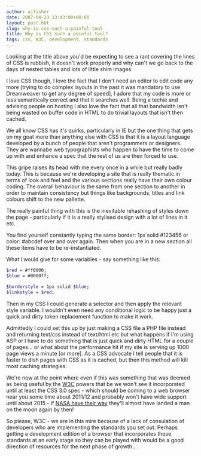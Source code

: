 ```yaml
---
author: ajfisher
date: 2007-04-23 13:43:00+00:00
layout: post.hbt
slug: why-is-css-such-a-painful-tool
title: Why is CSS such a painful tool?
tags: css, W3C, development, standards
---
```


Looking at the title above you'd be expecting to see a rant covering the lines of CSS is rubbish, it doesn't work properly and why can't we go back to the days of nested tables and lots of little shim images.

I love CSS though, I love the fact that I don't need an editor to edit code any more [trying to do complex layouts in the past it was mandatory to use Dreamweaver to get any degree of speed], I adore that my code is more or less semantically correct and that it searches well. Being a techie and advising people on hosting I also love the fact that all that bandwidth isn't being wasted on buffer code in HTML to do trivial layouts that isn't then cached.

We all know CSS has it's quirks, particularly in IE but the one thing that gets on my goat more than anything else with CSS is that it is a layout language developed by a bunch of people that aren't programmers or designers. They are wannabe web typographists who happen to have the time to come up with and enhance a spec that the rest of us are then forced to use.

This gripe raises its head with me every once in a while but really badly today. This is because we're developing a site that is really thematic in terms of look and feel and the various sections really have their own colour coding. The overall behaviour is the same from one section to another in order to maintain consistency but things like backgrounds, titles and link colours shift to the new pallette.

The really painful thing with this is the inevitable rehashing of styles down the page - particularly if it is a really stylised design with a lot of lines in it etc.

You find yourself constantly typing the same border: 1px solid #123456 or color: #abcdef over and over again. Then when you are in a new section all these items have to be re-instantiated.

What I would give for some variables - say something like this:

```scss
$red = #ff0000;
$blue = #0000ff;

$borderstyle = 1px solid $blue;
$linkstyle = $red;
```

Then in my CSS I could generate a selector and then apply the relevant style variable. I wouldn't even need any conditional logic to be happy just a quick and dirty token replacement function to make it work.

Admittedly I could set this up by just making a CSS file a PHP file instead and returning text/css instead of text/html etc but what happens if I'm using ASP or I have to do something that is just quick and dirty HTML for a couple of pages... or what about the performance hit if my site is serving up 1000 page views a minute [or more]. As a CSS advocate I tell people that it is faster to dish pages with CSS as it is cached, but then this method will kill most caching strategies.

We're now at the point where even if this was something that was deemed as being useful by the [W3C](http://www.w3c.org) powers that be we won't see it incorporated until at least the CSS 3.0 spec - which should be coming to a web browser near you some time about 2011/12 and probably won't have wide support until about 2015 - if [NASA have their way](http://www.nasa.gov/home/hqnews/2006/dec/HQ_06361_ESMD_Lunar_Architecture.html) they'll almost have landed a man on the moon again by then!

So please, W3C - we are in this mire because of a lack of consulation of developers who are implementing the standards you set out. Perhaps getting a development edition of a browser that incorporates these standards at an early stage so they can be played with would be a good direction of resources for the next phase of growth...
